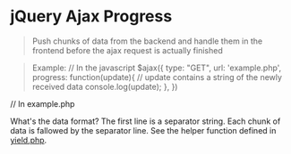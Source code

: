 jQuery Ajax Progress
==================
> Push chunks of data from the backend and handle them in the frontend before the ajax request is actually finished

> Example: 
// In the javascript
	$ajax({
		type: "GET",
		url: 'example.php',
		progress: function(update){
			// update contains a string of the newly received data
			console.log(update);
		},
	})
	
// In example.php
	<?php
	yield('Starting a heavy operation...');
	// Do some slow stuff
	sleep(10);
	yield('The task is completed!');
	?>
	
What's the data format? The first line is a separator string. Each chunk of data is fallowed by the separator line. See the helper function defined in [yield.php](https://github.com/sash/jquery-ajax-progress/blob/master/yield.php). 